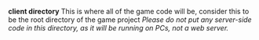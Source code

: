 <b>client directory</b>
This is where all of the game code will be, consider this to be the root directory of the game project
<i>Please do not put any server-side code in this directory, as it will be running on PCs, not a web server.</i>